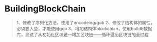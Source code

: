 # BuildingBlockChain


>1、修改了序列化方法，使用了encodeing/gob
>2、修改了结构体的属性，必须要大些，才能使用gob
>3、增加结构体blockchian，使用boltdb数据库，测试了从初始化区块链—增加区块链——循环遍历区块链的全过程
